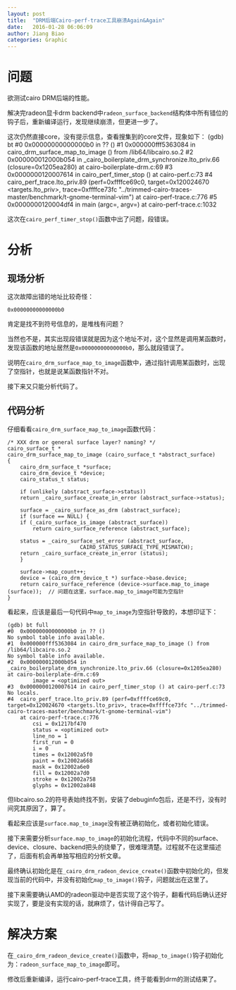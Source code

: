```yaml
---
layout: post
title:  "DRM后端Cairo-perf-trace工具崩溃Again&Again"
date:   2016-01-28 06:06:09
author: Jiang Biao
categories: Graphic
---
```


# 问题

欲测试cairo DRM后端的性能。 

解决完radeon显卡drm backend中`radeon_surface_backend`结构体中所有错位的钩子后，重新编译运行，发现继续崩溃，但更进一步了。

这次仍然直接core，没有提示信息，查看搜集到的core文件，现象如下：
	(gdb) bt
	#0  0x00000000000000b0 in ?? ()
	#1  0x000000fff5363084 in cairo_drm_surface_map_to_image () from /lib64/libcairo.so.2
	#2  0x000000012000b054 in _cairo_boilerplate_drm_synchronize.lto_priv.66 (closure=0x1205ea280) at cairo-boilerplate-drm.c:69
	#3  0x0000000120007614 in cairo_perf_timer_stop () at cairo-perf.c:73
	#4  cairo_perf_trace.lto_priv.89 (perf=0xffffce69c0, target=0x120024670 <targets.lto_priv>, trace=0xffffce73fc "../trimmed-cairo-traces-master/benchmark/t-gnome-terminal-vim")
	    at cairo-perf-trace.c:776
	#5  0x0000000120004df4 in main (argc=<optimized out>, argv=<optimized out>) at cairo-perf-trace.c:1032

这次在`cairo_perf_timer_stop()`函数中出了问题，段错误。

# 分析

## 现场分析
这次故障出错的地址比较奇怪：

	0x00000000000000b0

肯定是找不到符号信息的，是堆栈有问题？

当然也不是，其实出现段错误就是因为这个地址不对，这个显然是调用某函数时，发现该函数的地址居然是`0x00000000000000b0`，那么就段错误了。

说明在`cairo_drm_surface_map_to_image`函数中，通过指针调用某函数时，出现了空指针，也就是说某函数指针不对。

接下来又只能分析代码了。

## 代码分析

仔细看看`cairo_drm_surface_map_to_image`函数代码：

	/* XXX drm or general surface layer? naming? */
	cairo_surface_t *
	cairo_drm_surface_map_to_image (cairo_surface_t *abstract_surface)
	{
	    cairo_drm_surface_t *surface;
	    cairo_drm_device_t *device;
	    cairo_status_t status;
	
	    if (unlikely (abstract_surface->status))
		return _cairo_surface_create_in_error (abstract_surface->status);
	
	    surface = _cairo_surface_as_drm (abstract_surface);
	    if (surface == NULL) {
		if (_cairo_surface_is_image (abstract_surface))
		    return cairo_surface_reference (abstract_surface);
	
		status = _cairo_surface_set_error (abstract_surface,
						   CAIRO_STATUS_SURFACE_TYPE_MISMATCH);
		return _cairo_surface_create_in_error (status);
	    }
	
	    surface->map_count++;
	    device = (cairo_drm_device_t *) surface->base.device;
	    return cairo_surface_reference (device->surface.map_to_image (surface));  // 问题在这里，surface.map_to_image可能为空指针
	}

看起来，应该是最后一句代码中`map_to_image`为空指针导致的，本想印证下：

	(gdb) bt full
	#0  0x00000000000000b0 in ?? ()
	No symbol table info available.
	#1  0x000000fff5363084 in cairo_drm_surface_map_to_image () from /lib64/libcairo.so.2
	No symbol table info available.
	#2  0x000000012000b054 in _cairo_boilerplate_drm_synchronize.lto_priv.66 (closure=0x1205ea280) at cairo-boilerplate-drm.c:69
	        image = <optimized out>
	#3  0x0000000120007614 in cairo_perf_timer_stop () at cairo-perf.c:73
	No locals.
	#4  cairo_perf_trace.lto_priv.89 (perf=0xffffce69c0, target=0x120024670 <targets.lto_priv>, trace=0xffffce73fc "../trimmed-cairo-traces-master/benchmark/t-gnome-terminal-vim")
	    at cairo-perf-trace.c:776
	        csi = 0x1217bf470
	        status = <optimized out>
	        line_no = 1
	        first_run = 0
	        i = 0
	        times = 0x12002a5f0
	        paint = 0x12002a668
	        mask = 0x12002a6e0
	        fill = 0x12002a7d0
	        stroke = 0x12002a758
	        glyphs = 0x12002a848

但libcairo.so.2的符号表始终找不到，安装了debuginfo包后，还是不行，没有时间究其原因了，算了。

看起来应该是`surface.map_to_image`没有被正确初始化，或者初始化错误。

接下来需要分析`surface.map_to_image`的初始化流程，代码中不同的surface、device、closure、backend把头的绕晕了，很难理清楚。过程就不在这里描述了，后面有机会再单独写相应的分析文章。

最终确认初始化是在`_cairo_drm_radeon_device_create()`函数中初始化的，但发现当前的代码中，并没有初始化`map_to_image()`钩子，问题就出在这里了。

接下来需要确认AMD的radeon驱动中是否实现了这个钩子，翻看代码后确认还好实现了，要是没有实现的话，就麻烦了，估计得自己写了。

# 解决方案

在`_cairo_drm_radeon_device_create()`函数中，将`map_to_image()`钩子初始化为：`radeon_surface_map_to_image`即可。

修改后重新编译，运行cairo-perf-trace工具，终于能看到drm的测试结果了。


